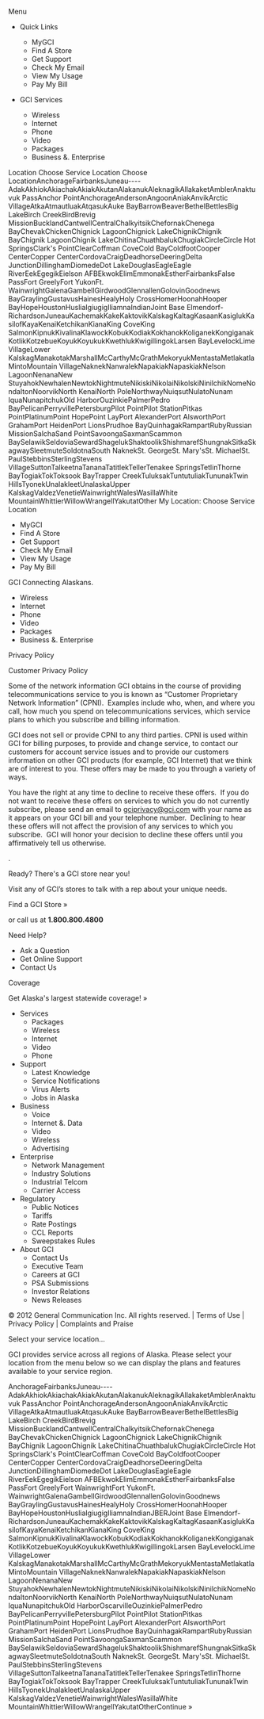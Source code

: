Menu

*   Quick Links
    *   MyGCI
    *   Find A Store
    *   Get Support
    *   Check My Email
    *   View My Usage
    *   Pay My Bill

*   GCI Services
    *   Wireless
    *   Internet
    *   Phone
    *   Video
    *   Packages
    *   Business &. Enterprise

Location Choose Service Location Choose LocationAnchorageFairbanksJuneau----AdakAkhiokAkiachakAkiakAkutanAlakanukAleknagikAllakaketAmblerAnaktuvuk PassAnchor PointAnchorageAndersonAngoonAniakAnvikArctic VillageAtkaAtmautluakAtqasukAuke BayBarrowBeaverBethelBettlesBig LakeBirch CreekBirdBrevig MissionBucklandCantwellCentralChalkyitsikChefornakChenega BayChevakChickenChignick LagoonChignick LakeChignikChignik BayChignik LagoonChignik LakeChitinaChuathbalukChugiakCircleCircle Hot SpringsClark's PointClearCoffman CoveCold BayColdfootCooper CenterCopper CenterCordovaCraigDeadhorseDeeringDelta JunctionDillinghamDiomedeDot LakeDouglasEagleEagle RiverEekEgegikEielson AFBEkwokElimEmmonakEstherFairbanksFalse PassFort GreelyFort YukonFt. WainwrightGalenaGambellGirdwoodGlennallenGolovinGoodnews BayGraylingGustavusHainesHealyHoly CrossHomerHoonahHooper BayHopeHoustonHusliaIgiugigIliamnaIndianJoint Base Elmendorf-RichardsonJuneauKachemakKakeKaktovikKalskagKaltagKasaanKasiglukKasilofKayaKenaiKetchikanKianaKing CoveKing SalmonKipnukKivalinaKlawockKobukKodiakKokhanokKoliganekKongiganakKotlikKotzebueKoyukKoyukukKwethlukKwigillingokLarsen BayLevelockLime VillageLower KalskagManakotakMarshallMcCarthyMcGrathMekoryukMentastaMetlakatlaMintoMountain VillageNaknekNanwalekNapakiakNapaskiakNelson LagoonNenanaNew StuyahokNewhalenNewtokNightmuteNikiskiNikolaiNikolskiNinilchikNomeNondaltonNoorvikNorth KenaiNorth PoleNorthwayNuiqsutNulatoNunam IquaNunapitchukOld HarborOuzinkiePalmerPedro BayPelicanPerryvillePetersburgPilot PointPilot StationPitkas PointPlatinumPoint HopePoint LayPort AlexanderPort AlsworthPort GrahamPort HeidenPort LionsPrudhoe BayQuinhagakRampartRubyRussian MissionSalchaSand PointSavoongaSaxmanScammon BaySelawikSeldoviaSewardShagelukShaktoolikShishmarefShungnakSitkaSkagwaySleetmuteSoldotnaSouth NaknekSt. GeorgeSt. Mary'sSt. MichaelSt. PaulStebbinsSterlingStevens VillageSuttonTalkeetnaTananaTatitlekTellerTenakee SpringsTetlinThorne BayTogiakTokToksook BayTrapper CreekTuluksakTuntutuliakTununakTwin HillsTyonekUnalakleetUnalaskaUpper KalskagValdezVenetieWainwrightWalesWasillaWhite MountainWhittierWillowWrangellYakutatOther My Location: Choose Service Location

*   MyGCI
*   Find A Store
*   Get Support
*   Check My Email
*   View My Usage
*   Pay My Bill

GCI Connecting Alaskans.

*   Wireless
*   Internet
*   Phone
*   Video
*   Packages
*   Business &. Enterprise

Privacy Policy

Customer Privacy Policy

Some of the network information GCI obtains in the course of providing telecommunications service to you is known as “Customer Proprietary Network Information” (CPNI).  Examples include who, when, and where you call, how much you spend on telecommunications services, which service plans to which you subscribe and billing information.

GCI does not sell or provide CPNI to any third parties. CPNI is used within GCI for billing purposes, to provide and change service, to contact our customers for account service issues and to provide our customers information on other GCI products (for example, GCI Internet) that we think are of interest to you. These offers may be made to you through a variety of ways.

You have the right at any time to decline to receive these offers.  If you do not want to receive these offers on services to which you do not currently subscribe, please send an email to gciprivacy@gci.com with your name as it appears on your GCI bill and your telephone number.  Declining to hear these offers will not affect the provision of any services to which you subscribe.  GCI will honor your decision to decline these offers until you affirmatively tell us otherwise.

.

Ready? There's a GCI store near you!

Visit any of GCI’s stores to talk with a rep about your unique needs.

Find a GCI Store »

or call us at **1.800.800.4800**

Need Help?

*   Ask a Question
*   Get Online Support
*   Contact Us

Coverage

Get Alaska's largest statewide coverage! »

*   Services
    *   Packages
    *   Wireless
    *   Internet
    *   Video
    *   Phone
*   Support
    *   Latest Knowledge
    *   Service Notifications
    *   Virus Alerts
    *   Jobs in Alaska
*   Business
    *   Voice
    *   Internet &. Data
    *   Video
    *   Wireless
    *   Advertising
*   Enterprise
    *   Network Management
    *   Industry Solutions
    *   Industrial Telcom
    *   Carrier Access
*   Regulatory
    *   Public Notices
    *   Tariffs
    *   Rate Postings
    *   CCL Reports
    *   Sweepstakes Rules
*   About GCI
    *   Contact Us
    *   Executive Team
    *   Careers at GCI
    *   PSA Submissions
    *   Investor Relations
    *   News Releases

© 2012 General Communication Inc. All rights reserved. | Terms of Use | Privacy Policy | Complaints and Praise

Select your service location…

GCI provides service across all regions of Alaska. Please select your location from the menu below so we can display the plans and features available to your service region.

AnchorageFairbanksJuneau----AdakAkhiokAkiachakAkiakAkutanAlakanukAleknagikAllakaketAmblerAnaktuvuk PassAnchor PointAnchorageAndersonAngoonAniakAnvikArctic VillageAtkaAtmautluakAtqasukAuke BayBarrowBeaverBethelBettlesBig LakeBirch CreekBirdBrevig MissionBucklandCantwellCentralChalkyitsikChefornakChenega BayChevakChickenChignick LagoonChignick LakeChignikChignik BayChignik LagoonChignik LakeChitinaChuathbalukChugiakCircleCircle Hot SpringsClark's PointClearCoffman CoveCold BayColdfootCooper CenterCopper CenterCordovaCraigDeadhorseDeeringDelta JunctionDillinghamDiomedeDot LakeDouglasEagleEagle RiverEekEgegikEielson AFBEkwokElimEmmonakEstherFairbanksFalse PassFort GreelyFort WainwrightFort YukonFt. WainwrightGalenaGambellGirdwoodGlennallenGolovinGoodnews BayGraylingGustavusHainesHealyHoly CrossHomerHoonahHooper BayHopeHoustonHusliaIgiugigIliamnaIndianJBERJoint Base Elmendorf-RichardsonJuneauKachemakKakeKaktovikKalskagKaltagKasaanKasiglukKasilofKayaKenaiKetchikanKianaKing CoveKing SalmonKipnukKivalinaKlawockKobukKodiakKokhanokKoliganekKongiganakKotlikKotzebueKoyukKoyukukKwethlukKwigillingokLarsen BayLevelockLime VillageLower KalskagManakotakMarshallMcCarthyMcGrathMekoryukMentastaMetlakatlaMintoMountain VillageNaknekNanwalekNapakiakNapaskiakNelson LagoonNenanaNew StuyahokNewhalenNewtokNightmuteNikiskiNikolaiNikolskiNinilchikNomeNondaltonNoorvikNorth KenaiNorth PoleNorthwayNuiqsutNulatoNunam IquaNunapitchukOld HarborOscarvilleOuzinkiePalmerPedro BayPelicanPerryvillePetersburgPilot PointPilot StationPitkas PointPlatinumPoint HopePoint LayPort AlexanderPort AlsworthPort GrahamPort HeidenPort LionsPrudhoe BayQuinhagakRampartRubyRussian MissionSalchaSand PointSavoongaSaxmanScammon BaySelawikSeldoviaSewardShagelukShaktoolikShishmarefShungnakSitkaSkagwaySleetmuteSoldotnaSouth NaknekSt. GeorgeSt. Mary'sSt. MichaelSt. PaulStebbinsSterlingStevens VillageSuttonTalkeetnaTananaTatitlekTellerTenakee SpringsTetlinThorne BayTogiakTokToksook BayTrapper CreekTuluksakTuntutuliakTununakTwin HillsTyonekUnalakleetUnalaskaUpper KalskagValdezVenetieWainwrightWalesWasillaWhite MountainWhittierWillowWrangellYakutatOtherContinue »